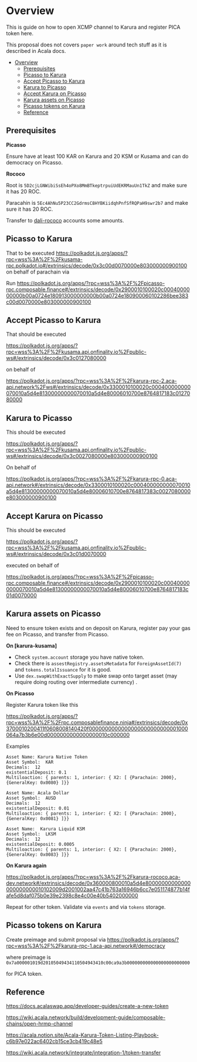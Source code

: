 # Overview

This is guide on how to open XCMP channel to Karura and register PICA token here.

This proposal does not covers `paper work` around tech stuff as it is described in Acala docs. 

- [Overview](#overview)
  - [Prerequisites](#prerequisites)
  - [Picasso to Karura](#picasso-to-karura)
  - [Accept Picasso to Karura](#accept-picasso-to-karura)
  - [Karura to Picasso](#karura-to-picasso)
  - [Accept Karura on Picasso](#accept-karura-on-picasso)
  - [Karura assets on Picasso](#karura-assets-on-picasso)
  - [Picasso tokens on Karura](#picasso-tokens-on-karura)
  - [Reference](#reference)

## Prerequisites

**Picasso**

Ensure have at least 100 KAR on Karura and 20 KSM or Kusama and can do democracy on Picasso.

**Rococo**

Root is `5D2cjLGNWibiSsEh4oPXo8MmBTkeptrpuiUdEKRMauUn1TkZ` and make sure it has 20 ROC.

Paracahin is `5Ec4AhNu5P23CC2GdrmsC8HYBKiidqhPnfSfRQPaH9swr2b7` and make sure it has 20 ROC.

Transfer to [dali-rococo] accounts some amounts.

## Picasso to Karura

That to be executed https://polkadot.js.org/apps/?rpc=wss%3A%2F%2Fkusama-rpc.polkadot.io#/extrinsics/decode/0x3c00d0070000e803000000900100 on behalf of  parachain via

Run https://polkadot.js.org/apps/?rpc=wss%3A%2F%2Fpicasso-rpc.composable.finance#/extrinsics/decode/0x2900010100020c0004000000000b00a0724e180913000000000b00a0724e180900060102286bee383c00d0070000e803000000900100 

## Accept Picasso to Karura

That should be executed 

https://polkadot.js.org/apps/?rpc=wss%3A%2F%2Fkusama.api.onfinality.io%2Fpublic-ws#/extrinsics/decode/0x3c0127080000

on behalf of 

https://polkadot.js.org/apps/?rpc=wss%3A%2F%2Fkarura-rpc-2.aca-api.network%2Fws#/extrinsics/decode/0x3300010100020c000400000000070010a5d4e81300000000070010a5d4e80006010700e8764817183c0127080000

## Karura to Picasso

This should be executed

https://polkadot.js.org/apps/?rpc=wss%3A%2F%2Fkusama.api.onfinality.io%2Fpublic-ws#/extrinsics/decode/0x3c0027080000e803000000900100

On behalf of 

https://polkadot.js.org/apps/?rpc=wss%3A%2F%2Fkarura-rpc-0.aca-api.network#/extrinsics/decode/0x3300010100020c000400000000070010a5d4e81300000000070010a5d4e80006010700e8764817383c0027080000e803000000900100

## Accept Karura on Picasso

This should be executed

https://polkadot.js.org/apps/?rpc=wss%3A%2F%2Fkusama.api.onfinality.io%2Fpublic-ws#/extrinsics/decode/0x3c01d0070000

executed on behalf of 

https://polkadot.js.org/apps/?rpc=wss%3A%2F%2Fpicasso-rpc.composable.finance#/extrinsics/decode/0x2900010100020c000400000000070010a5d4e81300000000070010a5d4e80006010700e8764817183c01d0070000


## Karura assets on Picasso

Need to ensure token exists and on deposit on Karura, register pay your gas fee on Picasso, and transfer from Picasso.


**On [karura-kusama]**

- Check `system.account` storage you have native token.
- Check there is `assestRegistry.assetsMetadata` for `ForeignAssetId(7)` and `tokens.totalIssuance` for it is good.
- Use `dex.swapWithExactSupply` to make swap onto target asset (may require doing routing over intermediate currency) .


**On Picasso**

Register Karura token like this 

https://polkadot.js.org/apps/?rpc=wss%3A%2F%2Frpc.composablefinance.ninja#/extrinsics/decode/0x3700010200411f0608008140420f0000000000000000000000000001000064a7b3b6e00d0000000000000000010c000000



Examples
```
Asset Name: Karura Native Token 
Asset Symbol:  KAR
Decimals:  12
existentialDeposit: 0.1
Multiloaction: { parents: 1, interior: { X2: [ {Parachain: 2000}, {GeneralKey: 0x0080} ]}}

Asset Name: Acala Dollar
Asset Symbol:  AUSD
Decimals:  12
existentialDeposit: 0.01
Multiloaction: { parents: 1, interior: { X2: [ {Parachain: 2000}, {GeneralKey: 0x0081} ]}}

Asset Name:  Karura Liquid KSM
Asset Symbol:  LKSM
Decimals:  12
existentialDeposit: 0.0005
Multiloaction: { parents: 1, interior: { X2: [ {Parachain: 2000}, {GeneralKey: 0x0083} ]}}
```

**On Karura again**

https://polkadot.js.org/apps/?rpc=wss%3A%2F%2Fkarura-rococo.aca-dev.network#/extrinsics/decode/0x360000800010a5d4e80000000000000000000000010102009d2001002aa47c41b763a16946b6cc7e051174877b14fafe5d8daf075b0e39e2398c8e4c00e40b5402000000

Repeat for other token. Validate via `events` and via `tokens` storage.

## Picasso tokens on Karura

Create preimage and submit proposal via https://polkadot.js.org/apps/?rpc=wss%3A%2F%2Fkarura-rpc-1.aca-api.network#/democracy

where preimage is `0x7a000001019d20105049434110504943410c00ca9a3b000000000000000000000000`

for PICA token.

## Reference

https://docs.acalaswap.app/developer-guides/create-a-new-token

https://wiki.acala.network/build/development-guide/composable-chains/open-hrmp-channel

https://acala.notion.site/Acala-Karura-Token-Listing-Playbook-c6b97e022ac6402cb15ce3cb419c48e5

https://wiki.acala.network/integrate/integration-1/token-transfer

[kusama]: https://polkadot.js.org/apps/?rpc=wss%3A%2F%2Fkusama-rpc.polkadot.io#/extrinsics/decode
[rococo]: https://polkadot.js.org/apps/?rpc=wss%3A%2F%2Frococo-rpc.polkadot.io#/explorer
[dali-rococo]: https://polkadot.js.org/apps/?rpc=wss%3A%2F%2Frpc.composablefinance.ninja#/explorer
[picasso]: https://polkadot.js.org/apps/?rpc=wss%3A%2F%2Fpicasso-rpc.composable.finance#/extrinsics/decode